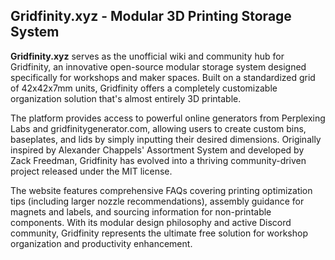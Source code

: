 ## Gridfinity.xyz - Modular 3D Printing Storage System

**Gridfinity.xyz** serves as the unofficial wiki and community hub for Gridfinity, an innovative open-source modular storage system designed specifically for workshops and maker spaces. Built on a standardized grid of 42x42x7mm units, Gridfinity offers a completely customizable organization solution that's almost entirely 3D printable.

The platform provides access to powerful online generators from Perplexing Labs and gridfinitygenerator.com, allowing users to create custom bins, baseplates, and lids by simply inputting their desired dimensions. Originally inspired by Alexander Chappels' Assortment System and developed by Zack Freedman, Gridfinity has evolved into a thriving community-driven project released under the MIT license.

The website features comprehensive FAQs covering printing optimization tips (including larger nozzle recommendations), assembly guidance for magnets and labels, and sourcing information for non-printable components. With its modular design philosophy and active Discord community, Gridfinity represents the ultimate free solution for workshop organization and productivity enhancement.